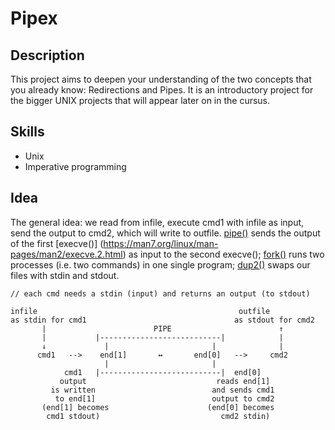 # Pipex

## Description

This project aims to deepen your understanding of the two concepts that you already know: Redirections and Pipes. It is an introductory project for the bigger UNIX projects that will appear later on in the cursus.

## Skills

* Unix
* Imperative programming

## Idea

The general idea: we read from infile, execute cmd1 with infile as input, send the output to cmd2, which will write to outfile.
[pipe()](https://www.geeksforgeeks.org/pipe-system-call/) sends the output of the first [execve()] (https://man7.org/linux/man-pages/man2/execve.2.html) as input to the second execve(); [fork()](https://www.geeksforgeeks.org/fork-system-call/#:~:text=Fork%20system%20call%20is%20used,the%20fork()%20system%20call.) runs two processes (i.e. two commands) in one single program; [dup2()](https://www.geeksforgeeks.org/dup-dup2-linux-system-call/) swaps our files with stdin and stdout.

```
// each cmd needs a stdin (input) and returns an output (to stdout)

infile                                             outfile
as stdin for cmd1                                 as stdout for cmd2            
       |                        PIPE                        ↑
       |           |---------------------------|            |
       ↓             |                       |              |
      cmd1   -->    end[1]       ↔       end[0]   -->     cmd2           
                     |                       |
            cmd1   |---------------------------|  end[0]
           output                             reads end[1]
         is written                          and sends cmd1
          to end[1]                          output to cmd2
       (end[1] becomes                      (end[0] becomes 
        cmd1 stdout)                           cmd2 stdin)
```